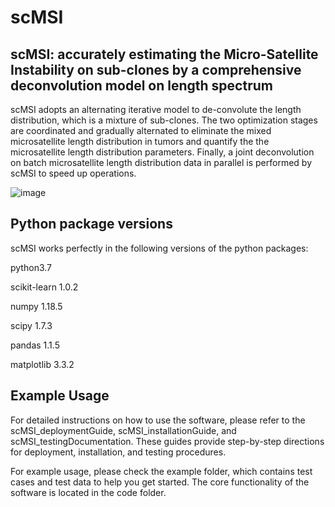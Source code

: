 # scMSI
scMSI: accurately estimating the Micro-Satellite Instability on sub-clones by a comprehensive deconvolution model on length spectrum
--

scMSI adopts an alternating iterative model to de-convolute the length distribution, which is a mixture of sub-clones. The two optimization stages are coordinated and gradually alternated to eliminate the mixed microsatellite length distribution in tumors and quantify the the microsatellite length distribution parameters. Finally, a joint deconvolution on batch microsatellite length distribution data in parallel is performed by scMSI to speed up operations.

![image](https://user-images.githubusercontent.com/81967713/217526985-232c0da1-5a05-47b6-866d-5a8d6be0073b.png)


Python package versions
--

scMSI works perfectly in the following versions of the python packages:

python3.7

scikit-learn 1.0.2

numpy  1.18.5

scipy 1.7.3

pandas 1.1.5

matplotlib  3.3.2

Example Usage
--

For detailed instructions on how to use the software, please refer to the scMSI_deploymentGuide, scMSI_installationGuide, and scMSI_testingDocumentation. These guides provide step-by-step directions for deployment, installation, and testing procedures.

For example usage, please check the example folder, which contains test cases and test data to help you get started. The core functionality of the software is located in the code folder.

